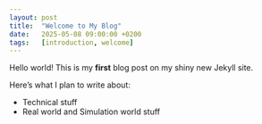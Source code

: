 ```yaml
---
layout: post
title:  "Welcome to My Blog"
date:   2025-05-08 09:00:00 +0200
tags:   [introduction, welcome]
---
```


Hello world! This is my **first** blog post on my shiny new Jekyll site.

Here’s what I plan to write about:

- Technical stuff
- Real world and Simulation world stuff
